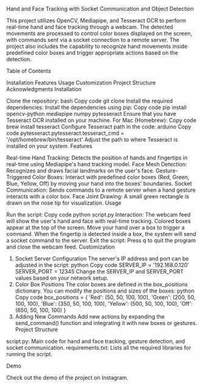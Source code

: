 Hand and Face Tracking with Socket Communication and Object Detection

This project utilizes OpenCV, Mediapipe, and Tesseract OCR to perform real-time hand and face tracking through a webcam. The detected movements are processed to control color boxes displayed on the screen, with commands sent via a socket connection to a remote server. The project also includes the capability to recognize hand movements inside predefined color boxes and trigger appropriate actions based on the detection.

Table of Contents

Installation
Features
Usage
Customization
Project Structure
Acknowledgments
Installation

Clone the repository:
bash
Copy code
git clone <repo-url>
Install the required dependencies:
Install the dependencies using pip:
Copy code
pip install opencv-python mediapipe numpy pytesseract
Ensure that you have Tesseract OCR installed on your machine.
For Mac (Homebrew):
Copy code
brew install tesseract
Configure Tesseract path in the code:
arduino
Copy code
pytesseract.pytesseract.tesseract_cmd = '/opt/homebrew/bin/tesseract'
Adjust the path to where Tesseract is installed on your system.
Features

Real-time Hand Tracking: Detects the position of hands and fingertips in real-time using Mediapipe's hand tracking model.
Face Mesh Detection: Recognizes and draws facial landmarks on the user's face.
Gesture-Triggered Color Boxes: Interact with predefined color boxes (Red, Green, Blue, Yellow, Off) by moving your hand into the boxes' boundaries.
Socket Communication: Sends commands to a remote server when a hand gesture interacts with a color box.
Face Joint Drawing: A small green rectangle is drawn on the nose tip for visualization.
Usage

Run the script:
Copy code
python script.py
Interaction:
The webcam feed will show the user's hand and face with real-time tracking.
Colored boxes appear at the top of the screen. Move your hand over a box to trigger a command.
When the fingertip is detected inside a box, the system will send a socket command to the server.
Exit the script:
Press q to quit the program and close the webcam feed.
Customization

1. Socket Server Configuration
The server's IP address and port can be adjusted in the script:
python
Copy code
SERVER_IP = '192.168.0.120'
SERVER_PORT = 12345
Change the SERVER_IP and SERVER_PORT values based on your network setup.
2. Color Box Positions
The color boxes are defined in the box_positions dictionary. You can modify the positions and sizes of the boxes:
python
Copy code
box_positions = {
    'Red': (50, 50, 100, 100),
    'Green': (200, 50, 100, 100),
    'Blue': (350, 50, 100, 100),
    'Yellow': (500, 50, 100, 100),
    'Off': (650, 50, 100, 100)
}
3. Adding New Commands
Add new actions by expanding the send_command() function and integrating it with new boxes or gestures.
Project Structure

script.py: Main code for hand and face tracking, gesture detection, and socket communication.
requirements.txt: Lists all the required libraries for running the script.

Demo

Check out the demo of the project on Instagram.



